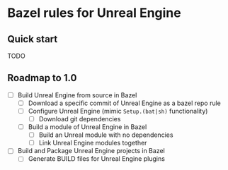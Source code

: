 # Bazel rules for Unreal Engine

## Quick start

TODO

## Roadmap to 1.0

- [ ] Build Unreal Engine from source in Bazel
  - [ ] Download a specific commit of Unreal Engine as a bazel repo rule
  - [ ] Configure Unreal Engine (mimic `Setup.(bat|sh)` functionality)
    - [ ] Download git dependencies
  - [ ] Build a module of Unreal Engine in Bazel
    - [ ] Build an Unreal module with no dependencies
    - [ ] Link Unreal Engine modules together
- [ ] Build and Package Unreal Engine projects in Bazel
  - [ ] Generate BUILD files for Unreal Engine plugins
